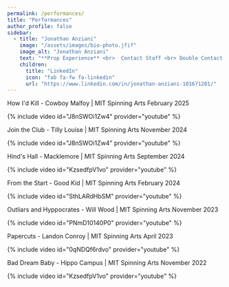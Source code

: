 ```yaml
---
permalink: /performances/
title: "Performances"
author_profile: false
sidebar:
  - title: "Jonathan Anziani"
    image: "/assets/images/bio-photo.jfif"
    image_alt: "Jonathan Anziani"
    text: "**Prop Experience** <br>  Contact Staff <br> Double Contact Staff <br> Dragon Staff <br> Sword"
    children:
      title: "LinkedIn"
      icon: "fab fa-fw fa-linkedin"
      url: "https://www.linkedin.com/in/jonathan-anziani-101671201/"
---
```

How I'd Kill - Cowboy Malfoy | MIT Spinning Arts February 2025

{% include video id="J8nSWOi1Zw4" provider="youtube" %}

Join the Club - Tilly Louise | MIT Spinning Arts November 2024

{% include video id="J8nSWOi1Zw4" provider="youtube" %}

Hind's Hall - Macklemore | MIT Spinning Arts September 2024

{% include video id="KzsedfpV1vo" provider="youtube" %}

From the Start - Good Kid | MIT Spinning Arts February 2024

{% include video id="SthLARdHbSM" provider="youtube" %}

Outliars and Hyppocrates - Will Wood | MIT Spinning Arts November 2023

{% include video id="PNmD10140P0" provider="youtube" %}

Papercuts - Landon Conroy | MIT Spinning Arts April 2023

{% include video id="0qNDQf6rdvo" provider="youtube" %}

Bad Dream Baby - Hippo Campus | MIT Spinning Arts November 2022

{% include video id="KzsedfpV1vo" provider="youtube" %}



